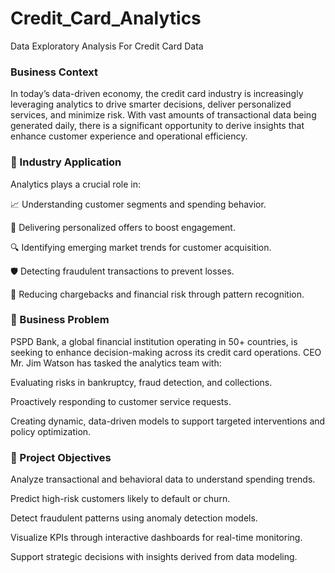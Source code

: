# Credit_Card_Analytics
Data Exploratory Analysis For Credit Card Data 
### Business Context
In today’s data-driven economy, the credit card industry is increasingly leveraging analytics to drive smarter decisions, deliver personalized services, and minimize risk. With vast amounts of transactional data being generated daily, there is a significant opportunity to derive insights that enhance customer experience and operational efficiency.

### 🏦 Industry Application
Analytics plays a crucial role in:

📈 Understanding customer segments and spending behavior.

🎯 Delivering personalized offers to boost engagement.

🔍 Identifying emerging market trends for customer acquisition.

🛡️ Detecting fraudulent transactions to prevent losses.

🧾 Reducing chargebacks and financial risk through pattern recognition.

### 🚨 Business Problem
PSPD Bank, a global financial institution operating in 50+ countries, is seeking to enhance decision-making across its credit card operations. CEO Mr. Jim Watson has tasked the analytics team with:

Evaluating risks in bankruptcy, fraud detection, and collections.

Proactively responding to customer service requests.

Creating dynamic, data-driven models to support targeted interventions and policy optimization.

### 🎯 Project Objectives
Analyze transactional and behavioral data to understand spending trends.

Predict high-risk customers likely to default or churn.

Detect fraudulent patterns using anomaly detection models.

Visualize KPIs through interactive dashboards for real-time monitoring.

Support strategic decisions with insights derived from data modeling.

